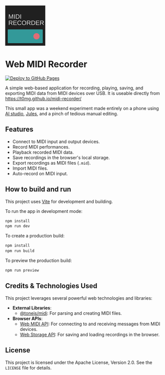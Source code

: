 ![Midi recorder](public/favicon.svg)

# Web MIDI Recorder

[![Deploy to GitHub Pages](https://github.com/t0mg/midi-recorder/actions/workflows/deploy.yml/badge.svg)](https://github.com/t0mg/midi-recorder/actions/workflows/deploy.yml)

A simple web-based application for recording, playing, saving, and exporting MIDI data from MIDI devices over USB. It is useable directly from https://t0mg.github.io/midi-recorder/

This small app was a weekend experiment made entirely on a phone using [AI studio](aistudio.google.com), [Jules](jules.google.com), and a pinch of tedious manual editing.

## Features

- Connect to MIDI input and output devices.
- Record MIDI performances.
- Playback recorded MIDI data.
- Save recordings in the browser's local storage.
- Export recordings as MIDI files (`.mid`).
- Import MIDI files.
- Auto-record on MIDI input.

## How to build and run

This project uses [Vite](https://vitejs.dev/) for development and building.

To run the app in development mode:

```bash
npm install
npm run dev
```

To create a production build:

```bash
npm install
npm run build
```

To preview the production build:

```bash
npm run preview
```

## Credits & Technologies Used

This project leverages several powerful web technologies and libraries:

*   **External Libraries**:
    *   [@tonejs/midi](https://github.com/Tonejs/Midi): For parsing and creating MIDI files.
*   **Browser APIs**:
    *   [Web MIDI API](https://developer.mozilla.org/en-US/docs/Web/API/Web_MIDI_API): For connecting to and receiving messages from MIDI devices.
    *   [Web Storage API](https://developer.mozilla.org/en-US/docs/Web/API/Web_Storage_API): For saving and loading recordings in the browser.

## License

This project is licensed under the Apache License, Version 2.0. See the `LICENSE` file for details.
